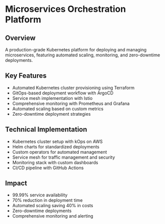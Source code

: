 # Microservices Orchestration Platform

## Overview
A production-grade Kubernetes platform for deploying and managing microservices, featuring automated scaling, monitoring, and zero-downtime deployments.

## Key Features
- Automated Kubernetes cluster provisioning using Terraform
- GitOps-based deployment workflow with ArgoCD
- Service mesh implementation with Istio
- Comprehensive monitoring with Prometheus and Grafana
- Automated scaling based on custom metrics
- Zero-downtime deployment strategies

## Technical Implementation
- Kubernetes cluster setup with kOps on AWS
- Helm charts for standardized deployments
- Custom operators for automated management
- Service mesh for traffic management and security
- Monitoring stack with custom dashboards
- CI/CD pipeline with GitHub Actions

## Impact
- 99.99% service availability
- 70% reduction in deployment time
- Automated scaling saving 40% in costs
- Zero-downtime deployments
- Comprehensive monitoring and alerting 